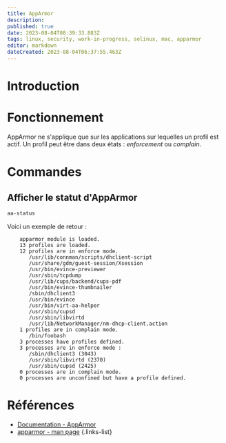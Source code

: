 ```yaml
---
title: AppArmor
description: 
published: true
date: 2023-08-04T08:39:33.883Z
tags: linux, security, work-in-progress, selinux, mac, apparmor
editor: markdown
dateCreated: 2023-08-04T06:37:55.463Z
---
```


# Introduction

# Fonctionnement
AppArmor ne s'applique que sur les applications sur lequelles un profil est actif. Un profil peut être dans deux états : *enforcement* ou *complain*.

# Commandes
## Afficher le statut d'AppArmor
```bash
aa-status
```
Voici un exemple de retour :
```
    apparmor module is loaded.
    13 profiles are loaded.
    12 profiles are in enforce mode.
       /usr/lib/connman/scripts/dhclient-script
       /usr/share/gdm/guest-session/Xsession
       /usr/bin/evince-previewer
       /usr/sbin/tcpdump
       /usr/lib/cups/backend/cups-pdf
       /usr/bin/evince-thumbnailer
       /sbin/dhclient3
       /usr/bin/evince
       /usr/bin/virt-aa-helper
       /usr/sbin/cupsd
       /usr/sbin/libvirtd
       /usr/lib/NetworkManager/nm-dhcp-client.action
    1 profiles are in complain mode.
       /bin/foobash
    3 processes have profiles defined.
    3 processes are in enforce mode :
       /sbin/dhclient3 (3043) 
       /usr/sbin/libvirtd (2370) 
       /usr/sbin/cupsd (2425) 
    0 processes are in complain mode.
    0 processes are unconfined but have a profile defined.
```

# Références
- [Documentation - AppArmor](https://gitlab.com/apparmor/apparmor/-/wikis/Documentation)
- [apparmor - man page](http://man.he.net/?topic=apparmor&section=all)
{.links-list}
